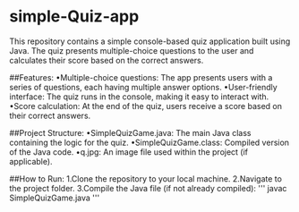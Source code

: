 # simple-Quiz-app

This repository contains a simple console-based quiz application built using Java. The quiz presents multiple-choice questions to the user and calculates their score based on the correct answers.

##Features:
    •Multiple-choice questions: The app presents users with a series of questions, each having multiple answer options.
    •User-friendly interface: The quiz runs in the console, making it easy to interact with.
    •Score calculation: At the end of the quiz, users receive a score based on their correct answers.

##Project Structure:
    •SimpleQuizGame.java: The main Java class containing the logic for the quiz.
    •SimpleQuizGame.class: Compiled version of the Java code.
    •q.jpg: An image file used within the project (if applicable).

##How to Run:
    1.Clone the repository to your local machine.
    2.Navigate to the project folder.
    3.Compile the Java file (if not already compiled):
    '''
    javac SimpleQuizGame.java
    '''
